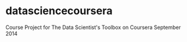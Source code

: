 datasciencecoursera
===================

Course Project for The Data Scientist's Toolbox on Coursera September 2014

